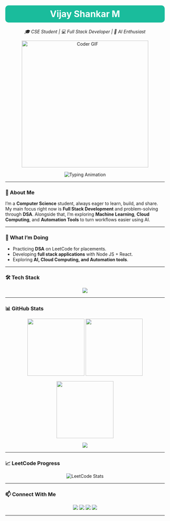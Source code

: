 <h1 align="center" style="background: #1abc9c; color: white; padding: 10px; border-radius: 10px;">
  Vijay Shankar M
</h1>


<p align="center">
  <i> 🎓 CSE Student | 💻 Full Stack Developer | 🤖 AI Enthusiast</i>
</p>

<p align="center">
  <img src="https://raw.githubusercontent.com/abhisheknaiidu/abhisheknaiidu/master/code.gif" width="400px" alt="Coder GIF">
</p>

<p align="center">
  <img src="https://readme-typing-svg.herokuapp.com?font=Fira+Code&size=22&duration=2500&pause=1000&center=true&vCenter=true&width=435&lines=Full+Stack+Developer;AI+%26+Cloud+Explorer;Problem+Solver;Always+Learning+New+Things" alt="Typing Animation" />
</p>

---

<!-- About Section -->
### 👋 About Me  

I’m a **Computer Science** student, always eager to learn, build, and share. My main focus right now is **Full Stack Development** and problem-solving through **DSA**. Alongside that, I’m exploring **Machine Learning**, **Cloud Computing**, and **Automation Tools** to turn workflows easier using AI.

---

### 🚀 What I’m Doing  
- Practicing **DSA** on LeetCode for placements.  
- Developing **full stack applications** with Node JS + React.  
- Exploring **AI, Cloud Computing, and Automation tools**.  

---

### 🛠️ Tech Stack  

<p align="center">
  <img src="https://skillicons.dev/icons?i=java,js,react,nodejs,html,css,python,mysql,git,github,linux,aws,gcp&perline=7" />
</p>

---

### 📊 GitHub Stats  

<p align="center">
  <img src="https://github-readme-stats.vercel.app/api?username=VijayShankar10&show_icons=true&theme=tokyonight" height="180px"/>
  <img src="https://github-readme-streak-stats.herokuapp.com?user=VijayShankar10&theme=tokyonight&hide_border=true" height="180px"/>
</p>

<p align="center">
  <img src="https://github-readme-stats.vercel.app/api/top-langs/?username=VijayShankar10&layout=compact&theme=tokyonight" height="180px"/>
</p>

<p align="center">
  <img src="https://github-profile-trophy.vercel.app/?username=VijayShankar10&theme=tokyonight&row=1&column=6&no-frame=true&no-bg=true" />
</p>

---

### 📈 LeetCode Progress  

<p align="center">
  <img src="https://leetcard.jacoblin.cool/Vijay_Shankar_M?theme=dark&font=Baloo%202&ext=contest" alt="LeetCode Stats"/>
</p>

---

### 📫 Connect With Me  

<p align="center">
  <a href="mailto:mvijayshankar47@gmail.com"><img src="https://img.shields.io/badge/Email-D14836?style=for-the-badge&logo=gmail&logoColor=white"/></a>
  <a href="https://www.linkedin.com/in/vijayshankar10"><img src="https://img.shields.io/badge/LinkedIn-0077B5?style=for-the-badge&logo=linkedin&logoColor=white"/></a>
  <a href="https://x.com/VijayShankar_10"><img src="https://img.shields.io/badge/Twitter-1DA1F2?style=for-the-badge&logo=twitter&logoColor=white"/></a>
  <a href="http://vijayshankar.neocities.org/"><img src="https://img.shields.io/badge/Portfolio-000000?style=for-the-badge&logo=About.me&logoColor=white"/></a>
</p>

---
